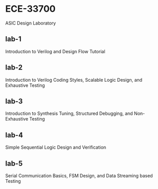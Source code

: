 # ECE-33700
ASIC Design Laboratory

## lab-1
Introduction to Verilog and Design Flow Tutorial

## lab-2
Introduction to Verilog Coding Styles, Scalable Logic Design, and Exhaustive Testing

## lab-3
Introduction to Synthesis Tuning, Structured Debugging, and Non-Exhaustive Testing

## lab-4
Simple Sequential Logic Design and Verification

## lab-5
Serial Communication Basics, FSM Design, and Data Streaming based Testing
